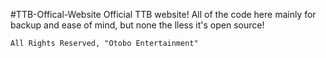 #TTB-Offical-Website
Official TTB website! All of the code here mainly for backup and ease of mind,
but none the lless it's open source!
~~~~~~~~~~~~~~
All Rights Reserved, "Otobo Entertainment"
